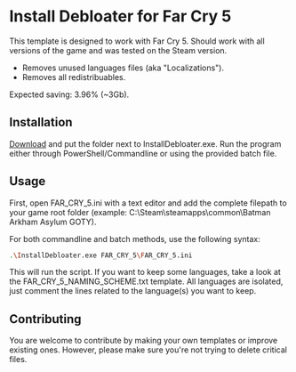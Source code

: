 # Install Debloater for Far Cry 5

This template is designed to work with Far Cry 5. Should work with all versions of the game and was tested on the Steam version. 
- Removes unused languages files (aka "Localizations").
- Removes all redistribuables.

Expected saving: 3.96% (~3Gb).

## Installation

[Download](https://github.com/neatodev/InstallDebloater/blob/main/templates/FAR_CRY_5/FAR_CRY_5.zip) and put the folder next to InstallDebloater.exe. Run the program either through PowerShell/Commandline or using the provided batch file.

## Usage

First, open FAR_CRY_5.ini with a text editor and add the complete filepath to your game root folder (example: C:\Steam\steamapps\common\Batman Arkham Asylum GOTY).

For both commandline and batch methods, use the following syntax:

```bash
.\InstallDebloater.exe FAR_CRY_5\FAR_CRY_5.ini
```
This will run the script.
If you want to keep some languages, take a look at the FAR_CRY_5_NAMING_SCHEME.txt template. All languages are isolated, just comment the lines related to the language(s) you want to keep. 

## Contributing
You are welcome to contribute by making your own templates or improve existing ones. However, please make sure you're not trying to delete critical files. 